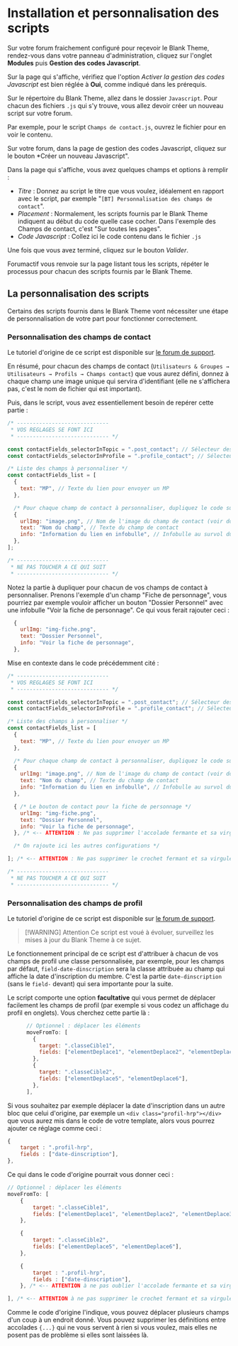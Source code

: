 # Installation et personnalisation des scripts

Sur votre forum fraichement configuré pour reçevoir le Blank Theme, rendez-vous dans votre panneau d'administration, cliquez sur l'onglet **Modules** puis **Gestion des codes Javascript**. 

Sur la page qui s'affiche, vérifiez que l'option *Activer la gestion des codes Javascript* est bien réglée à **Oui**, comme indiqué dans les prérequis. 

Sur le répertoire du Blank Theme, allez dans le dossier `Javascript`. Pour chacun des fichiers `.js` qui s'y trouve, vous allez devoir créer un nouveau script sur votre forum.

Par exemple, pour le script `Champs de contact.js`, ouvrez le fichier pour en voir le contenu.  

Sur votre forum, dans la page de gestion des codes Javascript, cliquez sur le bouton *Créer un nouveau Javascript". 

Dans la page qui s'affiche, vous avez quelques champs et options à remplir :
- *Titre* : Donnez au script le titre que vous voulez, idéalement en rapport avec le script, par exemple "`[BT] Personnalisation des champs de contact`". 
- *Placement* : Normalement, les scripts fournis par le Blank Theme indiquent au début du code quelle case cocher. Dans l'exemple des Champs de contact, c'est "Sur toutes les pages".
- *Code Javascript* : Collez ici le code contenu dans le fichier `.js`

Une fois que vous avez terminé, cliquez sur le bouton *Valider*. 

Forumactif vous renvoie sur la page listant tous les scripts, répéter le processus pour chacun des scripts fournis par le Blank Theme.

## La personnalisation des scripts

Certains des scripts fournis dans le Blank Theme vont nécessiter une étape de personnalisation de votre part pour fonctionner correctement. 

### Personnalisation des champs de contact
Le tutoriel d'origine de ce script est disponible sur [le forum de support](https://blankthemerpg.forumactif.com/t158-personnaliser-les-champs-de-contact).

En résumé, pour chacun des champs de contact (`Utilisateurs & Groupes → Utilisateurs → Profils → Champs contact`) que vous aurez défini, donnez à chaque champ une image unique qui servira d'identifiant (elle ne s'affichera pas, c'est le nom de fichier qui est important).

Puis, dans le script, vous avez essentiellement besoin de repérer cette partie :
```js
/* -----------------------------
 * VOS REGLAGES SE FONT ICI
 * ----------------------------- */

const contactFields_selectorInTopic = ".post_contact"; // Sélecteur des champs de contact dans les messages
const contactFields_selectorInProfile = ".profile_contact"; // Sélecteur des champs de contact dans la page de profil

/* Liste des champs à personnaliser */
const contactFields_list = [
  {
    text: "MP", // Texte du lien pour envoyer un MP
  },

  /* Pour chaque champ de contact à personnaliser, dupliquez le code suivant */
  {
    urlImg: "image.png", // Nom de l'image du champ de contact (voir documentation)
    text: "Nom du champ", // Texte du champ de contact
    info: "Information du lien en infobulle", // Infobulle au survol du lien
  },
];

/* -----------------------------
 * NE PAS TOUCHER A CE QUI SUIT
 * ----------------------------- */
```

Notez la partie à dupliquer pour chacun de vos champs de contact à personnaliser. Prenons l'exemple d'un champ "Fiche de personnage", vous pourriez par exemple vouloir afficher un bouton "Dossier Personnel" avec une infobulle "Voir la fiche de personnage". Ce qui vous ferait rajouter ceci :

```js
  {
    urlImg: "img-fiche.png",
    text: "Dossier Personnel",
    info: "Voir la fiche de personnage",
  },
```

Mise en contexte dans le code précédemment cité :
```js
/* -----------------------------
 * VOS REGLAGES SE FONT ICI
 * ----------------------------- */

const contactFields_selectorInTopic = ".post_contact"; // Sélecteur des champs de contact dans les messages
const contactFields_selectorInProfile = ".profile_contact"; // Sélecteur des champs de contact dans la page de profil

/* Liste des champs à personnaliser */
const contactFields_list = [
  {
    text: "MP", // Texte du lien pour envoyer un MP
  },

  /* Pour chaque champ de contact à personnaliser, dupliquez le code suivant */
  {
    urlImg: "image.png", // Nom de l'image du champ de contact (voir documentation)
    text: "Nom du champ", // Texte du champ de contact
    info: "Information du lien en infobulle", // Infobulle au survol du lien
  },

  { /* Le bouton de contact pour la fiche de personnage */
    urlImg: "img-fiche.png",
    text: "Dossier Personnel",
    info: "Voir la fiche de personnage",
  }, /* <-- ATTENTION : Ne pas supprimer l'accolade fermante et sa virgule */

  /* On rajoute ici les autres configurations */ 

]; /* <-- ATTENTION : Ne pas supprimer le crochet fermant et sa virgule */ 

/* -----------------------------
 * NE PAS TOUCHER A CE QUI SUIT
 * ----------------------------- */
```

### Personnalisation des champs de profil
Le tutoriel d'origine de ce script est disponible sur [le forum de support](https://blankthemerpg.forumactif.com/t188-). 

> [!WARNING] Attention
> Ce script est voué à évoluer, surveillez les mises à jour du Blank Theme à ce sujet. 

Le fonctionnement principal de ce script est d'attribuer à chacun de vos champs de profil une classe personnalisée, par exemple, pour les champs par défaut, `field-date-dinscription` sera la classe attribuée au champ qui affiche la date d'inscription du membre. C'est la partie `date-dinscription` (sans le `field-` devant) qui sera importante pour la suite.

Le script comporte une option **facultative** qui vous permet de déplacer facilement les champs de profil (par exemple si vous codez un affichage du profil en onglets). Vous cherchez cette partie là :

```js
      // Optionnel : déplacer les éléments
      moveFromTo: [
        {
          target: ".classeCible1",
          fields: ["elementDeplace1", "elementDeplace2", "elementDeplace3"],
        },
        {
          target: ".classeCible2",
          fields: ["elementDeplace5", "elementDeplace6"],
        },
      ],
```
Si vous souhaitez par exemple déplacer la date d'inscription dans un autre bloc que celui d'origine, par exemple un `<div class="profil-hrp"></div>` que vous aurez mis dans le code de votre template, alors vous pourrez ajouter ce réglage comme ceci :
```js
{ 
    target : ".profil-hrp",
    fields : ["date-dinscription"],
},
```

Ce qui dans le code d'origine pourrait vous donner ceci :
```js
// Optionnel : déplacer les éléments
moveFromTo: [
    {
        target: ".classeCible1",
        fields: ["elementDeplace1", "elementDeplace2", "elementDeplace3"],
    },

    {
        target: ".classeCible2",
        fields: ["elementDeplace5", "elementDeplace6"],
    },

    { 
        target : ".profil-hrp",
        fields : ["date-dinscription"],
    }, /* <-- ATTENTION à ne pas oublier l'accolade fermante et sa virgule */

], /* <-- ATTENTION à ne pas supprimer le crochet fermant et sa virgule */
```

Comme le code d'origine l'indique, vous pouvez déplacer plusieurs champs d'un coup à un endroit donné. Vous pouvez supprimer les définitions entre accolades `{...}` qui ne vous servent à rien si vous voulez, mais elles ne posent pas de problème si elles sont laissées là.